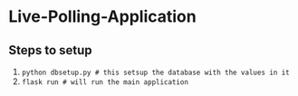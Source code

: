 # Live-Polling-Application

## Steps to setup

1. `python dbsetup.py # this setsup the database with the values in it`
2. `flask run # will run the main application`
